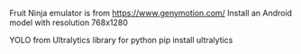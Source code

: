 Fruit Ninja emulator is from https://www.genymotion.com/
Install an Android model with resolution 768x1280

YOLO from Ultralytics library for python
pip install ultralytics
